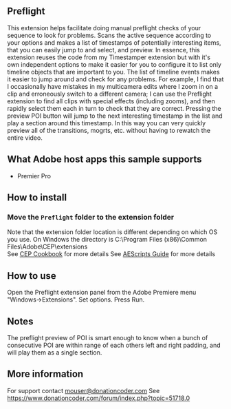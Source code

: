 ## Preflight
This extension helps facilitate doing manual preflight checks of your sequence to look for problems.
Scans the active sequence according to your options and makes a list of timestamps of potentially interesting items, that you can easily jump to and select, and preview.
In essence, this extension reuses the code from my Timestamper extension but with it's own independent options to make it easier for you to configure it to list only timeline objects that are important to you.
The list of timeline events makes it easier to jump around and check for any problems.
For example, I find that I occasionally have mistakes in my multicamera edits where I zoom in on a clip and erroneously switch to a different camera; I can use the Preflight extension to find all clips with special effects (including zooms), and then rapidly select them each in turn to check that they are correct.
Pressing the preview POI button will jump to the next interesting timestamp in the list and play a section around this timestamp.  In this way you can very quickly preview all of the transitions, mogrts, etc. without having to rewatch the entire video.


## What Adobe host apps this sample supports
- Premier Pro

## How to install
### Move the `Preflight` folder to the extension folder
Note that the extension folder location is different depending on which OS you use. 
On Windows the directory is C:\Program Files (x86)\Common Files\Adobe\CEP\extensions\
See [CEP Cookbook](https://github.com/Adobe-CEP/CEP-Resources/blob/master/CEP_8.x/Documentation/CEP%208.0%20HTML%20Extension%20Cookbook.md#extension-folders) for more details
See [AEScripts Guide](https://aescripts.com/knowledgebase/index/view/faq/zxp-installer-faq/) for more details

## How to use
Open the Preflight extension panel from the Adobe Premiere menu "Windows->Extensions".
Set options.
Press Run.

## Notes
The preflight preview of POI is smart enough to know when a bunch of consecutive POI are within range of each others left and right padding, and will play them as a single section.

## More information
For support contact mouser@donationcoder.com
See https://www.donationcoder.com/forum/index.php?topic=51718.0
